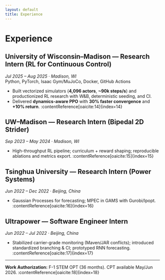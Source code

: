 ```yaml
---
layout: default
title: Experience
---
```


# Experience

## University of Wisconsin–Madison — Research Intern (RL for Continuous Control)
*Jul 2025 – Aug 2025 · Madison, WI*  
Python, PyTorch, Isaac Gym/MuJoCo, Docker, GitHub Actions  
- Built vectorized simulators (**4,096 actors**, **~90k steps/s**) and productionized RL research with W&B, deterministic seeding, and CI.  
- Delivered **dynamics-aware PPO** with **30% faster convergence** and **+10% return**. :contentReference[oaicite:14]{index=14}

## UW–Madison — Research Intern (Bipedal 2D Strider)
*Sep 2023 – May 2024 · Madison, WI*  
- High-throughput RL pipeline; curriculum + reward shaping; reproducible ablations and metrics export. :contentReference[oaicite:15]{index=15}

## Tsinghua University — Research Intern (Power Systems)
*Jun 2022 – Dec 2022 · Beijing, China*  
- Gaussian Processes for forecasting; MPEC in GAMS with Gurobi/Ipopt. :contentReference[oaicite:16]{index=16}

## Ultrapower — Software Engineer Intern
*Jun 2022 – Jul 2022 · Beijing, China*  
- Stabilized carrier-grade monitoring (Maven/JAR conflicts); introduced standardized branching & CI; prototyped RNN forecasting. :contentReference[oaicite:17]{index=17}

---

**Work Authorization:** F-1 STEM OPT (36 months). CPT available May/Jun 2026. :contentReference[oaicite:18]{index=18}
